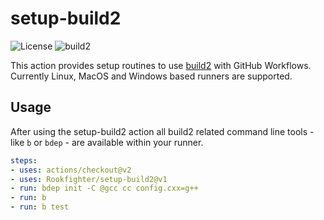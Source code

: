 # setup-build2

![License](https://img.shields.io/packagist/l/doctrine/orm.svg)
![build2](https://github.com/Rookfighter/setup-build2/actions/workflows/build2.yml/badge.svg)

This action provides setup routines to use [build2](https://build2.org) with GitHub Workflows.
Currently Linux, MacOS and Windows based runners are supported.

## Usage

After using the setup-build2 action all build2 related command line tools - like `b` or `bdep` - are available within your runner.

```yaml
steps:
- uses: actions/checkout@v2
- uses: Rookfighter/setup-build2@v1
- run: bdep init -C @gcc cc config.cxx=g++
- run: b
- run: b test
```
